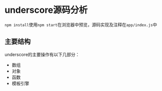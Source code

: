 # underscore源码分析

`npm install`使用`npm start`在浏览器中预览，源码实现及注释在`app/index.js`中

主要结构
-
underscore的主要操作有以下几部分：

 * 数组
 * 对象
 * 函数
 * 模板引擎


